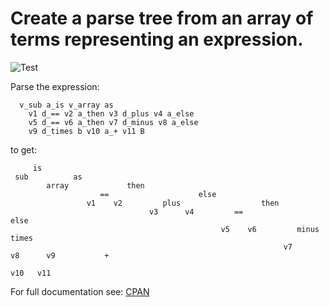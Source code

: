 # Create a parse tree from an array of terms representing an expression.

![Test](https://github.com/philiprbrenan/TreeTerm/workflows/Test/badge.svg)

Parse the expression:

```
  v_sub a_is v_array as
    v1 d_== v2 a_then v3 d_plus v4 a_else
    v5 d_== v6 a_then v7 d_minus v8 a_else
    v9 d_times b v10 a_+ v11 B

```

to get:

```
     is
 sub          as
        array             then
                    ==                    else
                 v1    v2         plus                  then
                               v3      v4         ==                     else
                                               v5    v6         minus            times
                                                             v7       v8      v9           +
                                                                                       v10   v11
```

For full documentation see: [CPAN](https://metacpan.org/pod/Tree::Term)
